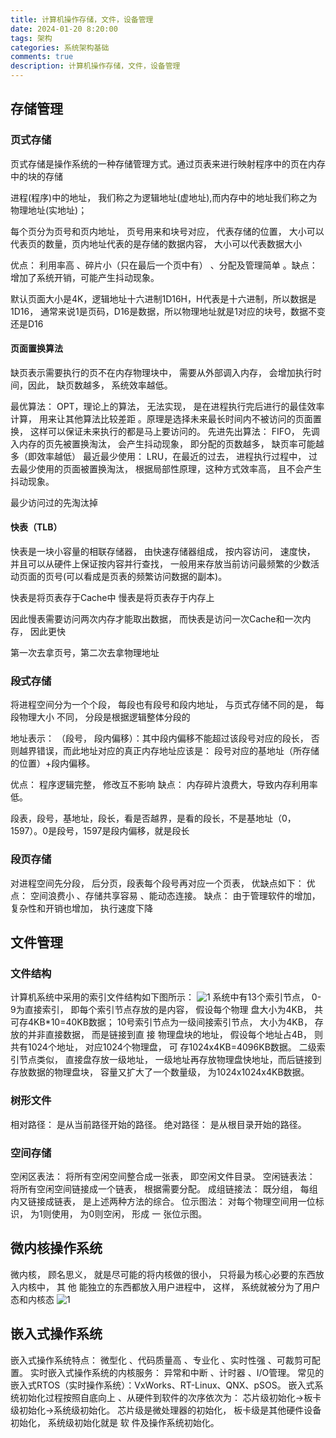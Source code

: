 ```yaml
---
title: 计算机操作存储，文件，设备管理
date: 2024-01-20 8:20:00
tags: 架构
categories: 系统架构基础
comments: true
description: 计算机操作存储，文件，设备管理
---
```


## 存储管理
### 页式存储
页式存储是操作系统的一种存储管理方式。通过页表来进行映射程序中的页在内存中的块的存储

进程(程序)中的地址， 我们称之为逻辑地址(虚地址),而内存中的地址我们称之为物理地址(实地址)；

每个页分为页号和页内地址， 页号用来和块号对应， 代表存储的位置， 大小可以代表页的数量，页内地址代表的是存储的数据内容， 大小可以代表数据大小

优点： 利用率高 、碎片小（只在最后一个页中有） 、分配及管理简单 。缺点： 增加了系统开销，可能产生抖动现象。

默认页面大小是4K，逻辑地址十六进制1D16H，H代表是十六进制，所以数据是1D16， 通常来说1是页码，D16是数据，所以物理地址就是1对应的块号，数据不变还是D16

#### 页面置换算法
缺页表示需要执行的页不在内存物理块中， 需要从外部调入内存， 会增加执行时间，因此， 缺页数越多， 系统效率越低。

最优算法： OPT，理论上的算法， 无法实现， 是在进程执行完后进行的最佳效率计算， 用来让其他算法比较差距 。原理是选择未来最长时间内不被访问的页面置换， 这样可以保证未来执行的都是马上要访问的。
先进先出算法： FIFO， 先调入内存的页先被置换淘汰， 会产生抖动现象， 即分配的页数越多， 缺页率可能越多（即效率越低）
最近最少使用： LRU，在最近的过去， 进程执行过程中， 过去最少使用的页面被置换淘汰， 根据局部性原理，这种方式效率高， 且不会产生抖动现象。

最少访问过的先淘汰掉

#### 快表（TLB）

快表是一块小容量的相联存储器， 由快速存储器组成， 按内容访问， 速度快， 并且可以从硬件上保证按内容并行查找， 一般用来存放当前访问最频繁的少数活动页面的页号(可以看成是页表的频繁访问数据的副本)。

快表是将页表存于Cache中
慢表是将页表存于内存上

因此慢表需要访问两次内存才能取出数据， 而快表是访问一次Cache和一次内存， 因此更快

第一次去拿页号，第二次去拿物理地址

### 段式存储

将进程空间分为一个个段， 每段也有段号和段内地址， 与页式存储不同的是， 每段物理大小 不同， 分段是根据逻辑整体分段的

地址表示： （段号， 段内偏移）：其中段内偏移不能超过该段号对应的段长， 否则越界错误，而此地址对应的真正内存地址应该是： 段号对应的基地址（所存储的位置）+段内偏移。

优点： 程序逻辑完整， 修改互不影响
缺点： 内存碎片浪费大，导致内存利用率低。

段表，段号，基地址，段长，看是否越界，是看的段长，不是基地址（0，1597）。0是段号，1597是段内偏移，就是段长

### 段页存储
对进程空间先分段， 后分页，段表每个段号再对应一个页表， 优缺点如下：
优点： 空间浪费小 、存储共享容易 、能动态连接。
缺点： 由于管理软件的增加， 复杂性和开销也增加， 执行速度下降

## 文件管理

### 文件结构

计算机系统中采用的索引文件结构如下图所示：
![1](1.jpg)
系统中有13个索引节点， 0-9为直接索引， 即每个索引节点存放的是内容， 假设每个物理
盘大小为4KB， 共可存4KB*10=40KB数据；
10号索引节点为一级间接索引节点， 大小为4KB， 存放的并非直接数据， 而是链接到直
接 物理盘块的地址， 假设每个地址占4B， 则共有1024个地址， 对应1024个物理盘， 可
存1024x4KB=4096KB数据。
二级索引节点类似， 直接盘存放一级地址， 一级地址再存放物理盘快地址，而后链接到存放数据的物理盘块， 容量又扩大了一个数量级， 为1024x1024x4KB数据。

### 树形文件

相对路径： 是从当前路径开始的路径。
绝对路径： 是从根目录开始的路径。

### 空间存储
空闲区表法： 将所有空闲空间整合成一张表， 即空闲文件目录。
空闲链表法： 将所有空闲空间链接成一个链表， 根据需要分配。
成组链接法： 既分组， 每组内又链接成链表， 是上述两种方法的综合。
位示图法： 对每个物理空间用一位标识， 为1则使用， 为0则空闲， 形成
一 张位示图。

## 微内核操作系统

微内核， 顾名思义， 就是尽可能的将内核做的很小， 只将最为核心必要的东西放入内核中， 其
他 能独立的东西都放入用户进程中， 这样， 系统就被分为了用户态和内核态
![1](2.jpg)
## 嵌入式操作系统

嵌入式操作系统特点： 微型化 、代码质量高 、专业化 、实时性强 、可裁剪可配置。
实时嵌入式操作系统的内核服务： 异常和中断 、计时器 、I/O管理。
常见的嵌入式RTOS（实时操作系统）：VxWorks、RT-Linux、QNX、pSOS。
嵌入式系统初始化过程按照自底向上 、从硬件到软件的次序依次为：
芯片级初始化->板卡级初始化->系统级初始化。
芯片级是微处理器的初始化， 板卡级是其他硬件设备初始化， 系统级初始化就是
软 件及操作系统初始化。